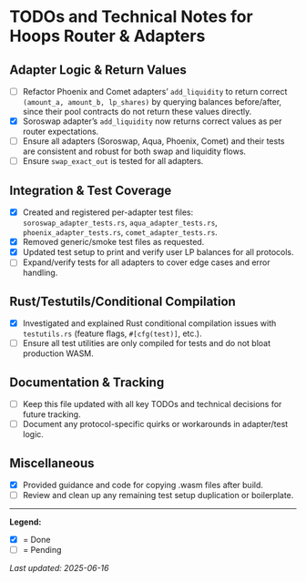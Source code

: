 # TODOs and Technical Notes for Hoops Router & Adapters

## Adapter Logic & Return Values
- [ ] Refactor Phoenix and Comet adapters’ `add_liquidity` to return correct `(amount_a, amount_b, lp_shares)` by querying balances before/after, since their pool contracts do not return these values directly.
- [x] Soroswap adapter’s `add_liquidity` now returns correct values as per router expectations.
- [ ] Ensure all adapters (Soroswap, Aqua, Phoenix, Comet) and their tests are consistent and robust for both swap and liquidity flows.
- [ ] Ensure `swap_exact_out` is tested for all adapters.

## Integration & Test Coverage
- [x] Created and registered per-adapter test files: `soroswap_adapter_tests.rs`, `aqua_adapter_tests.rs`, `phoenix_adapter_tests.rs`, `comet_adapter_tests.rs`.
- [x] Removed generic/smoke test files as requested.
- [x] Updated test setup to print and verify user LP balances for all protocols.
- [ ] Expand/verify tests for all adapters to cover edge cases and error handling.

## Rust/Testutils/Conditional Compilation
- [x] Investigated and explained Rust conditional compilation issues with `testutils.rs` (feature flags, `#[cfg(test)]`, etc.).
- [ ] Ensure all test utilities are only compiled for tests and do not bloat production WASM.

## Documentation & Tracking
- [ ] Keep this file updated with all key TODOs and technical decisions for future tracking.
- [ ] Document any protocol-specific quirks or workarounds in adapter/test logic.

## Miscellaneous
- [x] Provided guidance and code for copying .wasm files after build.
- [ ] Review and clean up any remaining test setup duplication or boilerplate.

---
**Legend:**
- [x] = Done
- [ ] = Pending

_Last updated: 2025-06-16_
